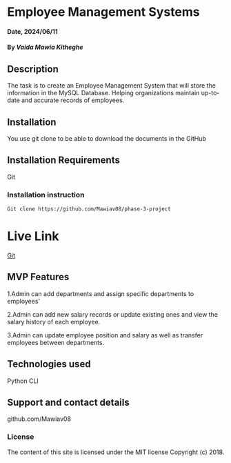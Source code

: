 # Employee Management Systems

#### Date, 2024/06/11

#### By *Vaida Mawia Kitheghe*

## Description
The task is to create an Employee Management System that will store the information in the MySQL Database. Helping organizations maintain up-to-date and accurate records of employees.

## Installation
You use git clone to be able to download the documents in the GitHub

## Installation Requirements
Git

### Installation instruction
```
Git clone https://github.com/Mawiav08/phase-3-project

```

# Live Link
[Git](https://github.com/Mawiav08/phase-3-project)


## MVP Features
1.Admin can add departments and assign specific departments to employees'

2.Admin can add new salary records or update existing ones and view the salary history of each employee.

3.Admin can update employee position and salary as well as transfer employees between departments. 



## Technologies used
Python
CLI 

## Support and contact details
github.com/Mawiav08

### License
The content of this site is licensed under the MIT license
Copyright (c) 2018.
